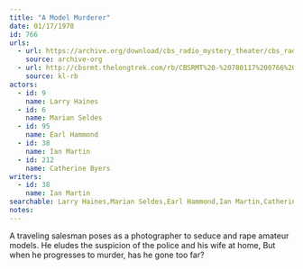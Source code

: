 ```yaml
---
title: "A Model Murderer"
date: 01/17/1978
id: 766
urls: 
  - url: https://archive.org/download/cbs_radio_mystery_theater/cbs_radio_mystery_theater-0751-0800.zip/cbs_radio_mystery_theater-0751-0800%2Fcbsrmt_0766_a_model_murderer.mp3
    source: archive-org
  - url: http://cbsrmt.thelongtrek.com/rb/CBSRMT%20-%20780117%200766%20A%20Model%20Murderer_WLNH-FM_rb.mp3
    source: kl-rb
actors:  
  - id: 9
    name: Larry Haines  
  - id: 6
    name: Marian Seldes  
  - id: 95
    name: Earl Hammond  
  - id: 38
    name: Ian Martin  
  - id: 212
    name: Catherine Byers
writers:  
  - id: 38
    name: Ian Martin
searchable: Larry Haines,Marian Seldes,Earl Hammond,Ian Martin,Catherine Byers Ian Martin
notes:  
---
```

A traveling salesman poses as a photographer to seduce and rape amateur models. He eludes the suspicion of the police and his wife at home, But when he progresses to murder, has he gone too far?